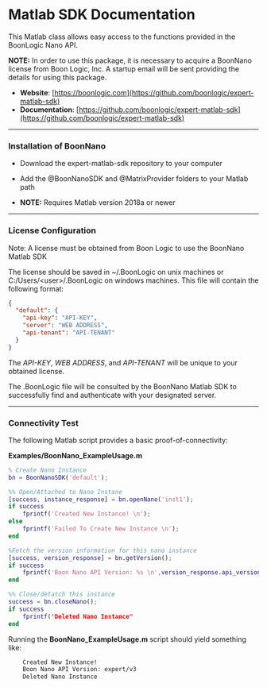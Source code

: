 # Matlab SDK Documentation

This Matlab class allows easy access to the functions provided in the BoonLogic Nano API.

**NOTE:** In order to use this package, it is necessary to acquire a BoonNano license from Boon Logic, Inc.  A startup email will be sent providing the details for using this package.

- __Website__: [https://boonlogic.com](https://github.com/boonlogic/expert-matlab-sdk)
- __Documentation__: [https://github.com/boonlogic/expert-matlab-sdk](https://github.com/boonlogic/expert-matlab-sdk)


------------
### Installation of BoonNano

- Download the expert-matlab-sdk repository to your computer

- Add the @BoonNanoSDK and @MatrixProvider folders to your Matlab path

- **NOTE:** Requires Matlab version 2018a or newer


------------
### License Configuration

Note: A license must be obtained from Boon Logic to use the BoonNano Matlab SDK

The license should be saved in ~/.BoonLogic on unix machines or C:/Users/\<user\>/.BoonLogic on windows machines. This file will contain the following format:

```json
{
  "default": {
    "api-key": "API-KEY",
    "server": "WEB ADDRESS",
    "api-tenant": "API-TENANT"
  }
}
```

The *API-KEY*, *WEB ADDRESS*, and *API-TENANT* will be unique to your obtained license.

The .BoonLogic file will be consulted by the BoonNano Matlab SDK to successfully find and authenticate with your designated server.


------------

### Connectivity Test

The following Matlab script provides a basic proof-of-connectivity:

**Examples/BoonNano_ExampleUsage.m**

```matlab
% Create Nano Instance
bn = BoonNanoSDK('default');

%% Open/Attached to Nano Instane
[success, instance_response] = bn.openNano('inst1');
if success
	fprintf('Created New Instance! \n');
else
    fprintf('Failed To Create New Instance \n');
end

%Fetch the version information for this nano instance
[success, version_response] = bn.getVersion();
if success
    fprintf('Boon Nano API Version: %s \n',version_response.api_version);
end

%% Close/detatch this instance
success = bn.closeNano();
if success
	fprintf('Deleted Nano Instance"
end

```

Running the **BoonNano_ExampleUsage.m** script should yield something like:

```sh
    Created New Instance!
    Boon Nano API Version: expert/v3
    Deleted Nano Instance
```